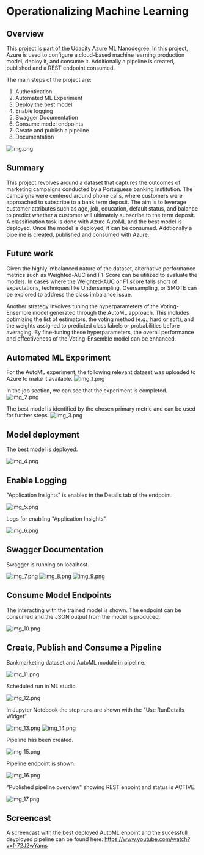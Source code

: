 # Operationalizing Machine Learning

## Overview
This project is part of the Udacity Azure ML Nanodegree.
In this project, Azure is used to configure a cloud-based machine learning production model, deploy it, and consume it. 
Additionally a pipeline is created, published and a REST endpoint consumed.

The main steps of the project are:
1. Authentication
2. Automated ML Experiment
3. Deploy the best model
4. Enable logging
5. Swagger Documentation
6. Consume model endpoints
7. Create and publish a pipeline
8. Documentation

![img.png](img.png)


## Summary
This project revolves around a dataset that captures the outcomes of marketing campaigns conducted by a Portuguese banking institution. 
The campaigns were centered around phone calls, where customers were approached to subscribe to a bank term deposit. 
The aim is to leverage customer attributes such as age, job, education, default status, and balance to predict whether 
a customer will ultimately subscribe to the term deposit. A classification task is done with Azure AutoML and the best model
is deployed. Once the model is deployed, it can be consumed. Addtionally a pipeline is created, published and consumed
with Azure.


## Future work
Given the highly imbalanced nature of the dataset, alternative performance metrics such as Weighted-AUC and F1-Score can 
be utilized to evaluate the models. In cases where the Weighted-AUC or F1 score falls short of expectations, 
techniques like Undersampling, Oversampling, or SMOTE can be explored to address the class imbalance issue.

Another strategy involves tuning the hyperparameters of the Voting-Ensemble model generated through the AutoML approach. 
This includes optimizing the list of estimators, the voting method (e.g., hard or soft), and the weights assigned to 
predicted class labels or probabilities before averaging. By fine-tuning these hyperparameters, the overall performance 
and effectiveness of the Voting-Ensemble model can be enhanced.

## Automated ML Experiment
For the AutoML experiment, the following relevant dataset was uploaded to Azure to make it available. 
![img_1.png](img_1.png)

In the job section, we can see that the experiment is completed.
![img_2.png](img_2.png)

The best model is identified by the chosen primary metric and can be used for further steps.
![img_3.png](img_3.png)

## Model deployment
The best model is deployed.

![img_4.png](img_4.png)

## Enable Logging
"Application Insights" is enables in the Details tab of the endpoint.

![img_5.png](img_5.png)

Logs for enabling "Application Insights"

![img_6.png](img_6.png)

## Swagger Documentation
Swagger is running on localhost.

![img_7.png](img_7.png)
![img_8.png](img_8.png)
![img_9.png](img_9.png)

## Consume Model Endpoints
The interacting with the trained model is shown. The endpoint can be consumed and the JSON output from the model is
produced.

![img_10.png](img_10.png)

## Create, Publish and Consume a Pipeline
Bankmarketing dataset and AutoML module in pipeline.

![img_11.png](img_11.png)

Scheduled run in ML studio.

![img_12.png](img_12.png)

In Jupyter Notebook the step runs are shown with the "Use RunDetails Widget".

![img_13.png](img_13.png)
![img_14.png](img_14.png)

Pipeline has been created.

![img_15.png](img_15.png)

Pipeline endpoint is shown.

![img_16.png](img_16.png)

"Published pipeline overview" showing REST enpoint and status is ACTIVE.

![img_17.png](img_17.png)


## Screencast
A screencast with the best deployed AutoML enpoint and the sucessfull deyployed pipeline can be found here:
https://www.youtube.com/watch?v=f-72J2wYams


